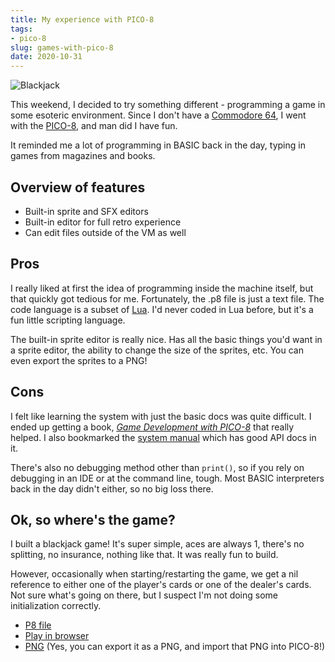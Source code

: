 ```yaml
---
title: My experience with PICO-8
tags:
- pico-8
slug: games-with-pico-8
date: 2020-10-31
---
```


![Blackjack](/blackjack.p8.png)

This weekend, I decided to try something different - programming a game in some esoteric environment. Since I don't have a [Commodore 64](https://en.wikipedia.org/wiki/Commodore_64), I went with the [PICO-8](https://www.lexaloffle.com/pico-8.php), and man did I have fun.

It reminded me a lot of programming in BASIC back in the day, typing in games from magazines and books.

## Overview of features

* Built-in sprite and SFX editors
* Built-in editor for full retro experience
* Can edit files outside of the VM as well

## Pros

I really liked at first the idea of programming inside the machine itself, but that quickly got tedious for me. Fortunately, the .p8 file is just a text file. The code language is a subset of [Lua](https://www.lua.org/). I'd never coded in Lua before, but it's a fun little scripting language.

The built-in sprite editor is really nice. Has all the basic things you'd want in a sprite editor, the ability to change the size of the sprites, etc. You can even export the sprites to a PNG!

## Cons

I felt like learning the system with just the basic docs was quite difficult. I ended up getting a book, [_Game Development with PICO-8_](https://mboffin.itch.io/gamedev-with-PICO-8-issue1) that really helped. I also bookmarked the [system manual](https://www.lexaloffle.com/pico8_manual.txt) which has good API docs in it.

There's also no debugging method other than `print()`, so if you rely on debugging in an IDE or at the command line, tough. Most BASIC interpreters back in the day didn't either, so no big loss there.

## Ok, so where's the game?

I built a blackjack game! It's super simple, aces are always 1, there's no splitting, no insurance, nothing like that. It was really fun to build.

However, occasionally when starting/restarting the game, we get a nil reference to either one of the player's cards or one of the dealer's cards. Not sure what's going on there, but I suspect I'm not doing some initialization correctly.

* [P8 file](/blackjack.p8)
* [Play in browser](/blackjack.html)
* [PNG](/blackjack.p8.png) (Yes, you can export it as a PNG, and import that PNG into PICO-8!)
